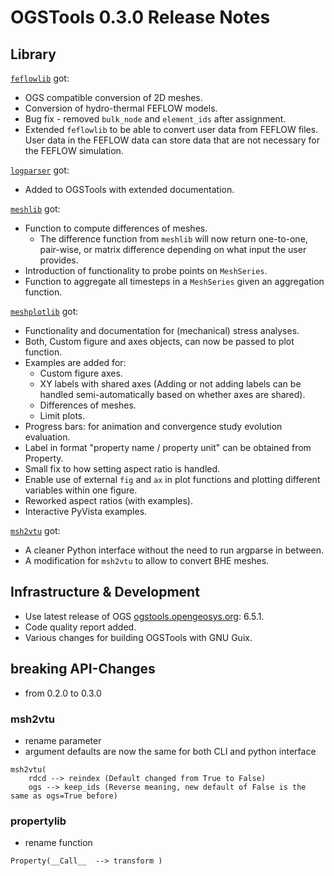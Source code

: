 # OGSTools 0.3.0 Release Notes

## Library

[`feflowlib`](../user-guide/feflowlib.md) got:

- OGS compatible conversion of 2D meshes.
- Conversion of hydro-thermal FEFLOW models.
- Bug fix - removed `bulk_node` and `element_ids` after assignment.
- Extended `feflowlib` to be able to convert user data from FEFLOW files. User data in the FEFLOW data can store data that are not necessary for the FEFLOW simulation.

[`logparser`](../user-guide/logparser.md) got:

- Added to OGSTools with extended documentation.

[`meshlib`](../user-guide/meshlib.md) got:

- Function to compute differences of meshes.
  - The difference function from `meshlib` will now return one-to-one, pair-wise, or matrix difference depending on what input the user provides.
- Introduction of functionality to probe points on `MeshSeries`.
- Function to aggregate all timesteps in a `MeshSeries` given an aggregation function.

[`meshplotlib`](../user-guide/plot.md) got:

- Functionality and documentation for (mechanical) stress analyses.
- Both, Custom figure and axes objects, can now be passed to plot function.
- Examples are added for:
  - Custom figure axes.
  - XY labels with shared axes (Adding or not adding labels can be handled semi-automatically based on whether axes are shared).
  - Differences of meshes.
  - Limit plots.
- Progress bars: for animation and convergence study evolution evaluation.
- Label in format "property name / property unit" can be obtained from Property.
- Small fix to how setting aspect ratio is handled.
- Enable use of external `fig` and `ax` in plot functions and plotting different variables within one figure.
- Reworked aspect ratios (with examples).
- Interactive PyVista examples.

[`msh2vtu`](../user-guide/msh2vtu.md) got:

- A cleaner Python interface without the need to run argparse in between.
- A modification for `msh2vtu` to allow to convert BHE meshes.

## Infrastructure & Development

- Use latest release of OGS [ogstools.opengeosys.org](https://ogstools.opengeosys.org): 6.5.1.
- Code quality report added.
- Various changes for building OGSTools with GNU Guix.

## breaking API-Changes

- from 0.2.0 to 0.3.0

### msh2vtu

- rename parameter
- argument defaults are now the same for both CLI and python interface

```
msh2vtu(
    rdcd --> reindex (Default changed from True to False)
    ogs --> keep_ids (Reverse meaning, new default of False is the same as ogs=True before)
```

### propertylib

- rename function

```
Property(__Call__  --> transform )
```
